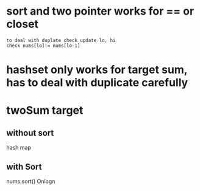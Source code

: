 # sort and two pointer works for == or closet
    to deal with duplate check update lo, hi
    check nums[lo]!= nums[lo-1]

# hashset only works for target sum, has to deal with duplicate carefully




# twoSum target
## without sort

hash map



## with Sort

nums.sort()  Onlogn